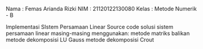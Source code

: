 Nama   : Femas Arianda Rizki
NIM    : 21120122130080
Kelas  : Metode Numerik - B

Implementasi SIstem Persamaan Linear
Source code solusi sistem persamaan linear masing-masing menggunakan:
metode matriks balikan
metode dekomposisi LU Gauss
metode dekomposisi Crout
